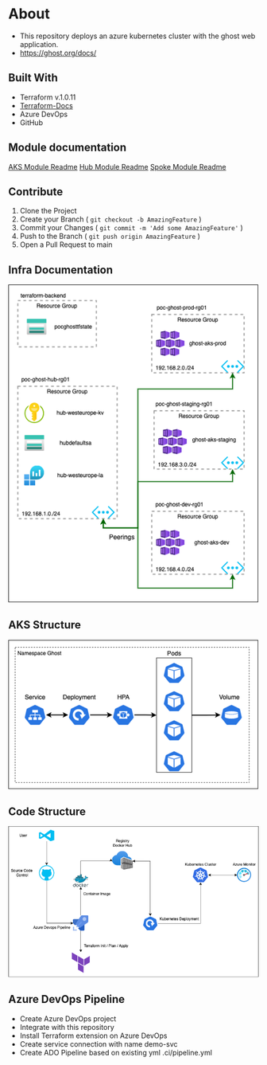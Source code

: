 # About

- This repository deploys an azure kubernetes cluster with the ghost web application.
- https://ghost.org/docs/

## Built With

- Terraform v.1.0.11
- [Terraform-Docs](https://terraform-docs.io/)
- Azure DevOps
- GitHub

## Module documentation

[AKS Module Readme](/infrastructure/modules/aks/README.md)
[Hub Module Readme](/infrastructure/modules/hub/README.md)
[Spoke Module Readme](/infrastructure/modules/spoke/README.md)

## Contribute

1. Clone the Project
2. Create your Branch ( `git checkout -b AmazingFeature` )
3. Commit your Changes ( `git commit -m 'Add some AmazingFeature'` )
4. Push to the Branch ( `git push origin AmazingFeature` )
5. Open a Pull Request to main

## Infra Documentation

![hub-spoke](/docs/hub-spoke.png)

## AKS Structure

![aks-structure](/docs/aks-structure.png)

## Code Structure

![code-structure](/docs/code-structure.png)

## Azure DevOps Pipeline

- Create Azure DevOps project
- Integrate with this repository
- Install Terraform extension on Azure DevOps
- Create service connection with name demo-svc
- Create ADO Pipeline based on existing yml .ci/pipeline.yml